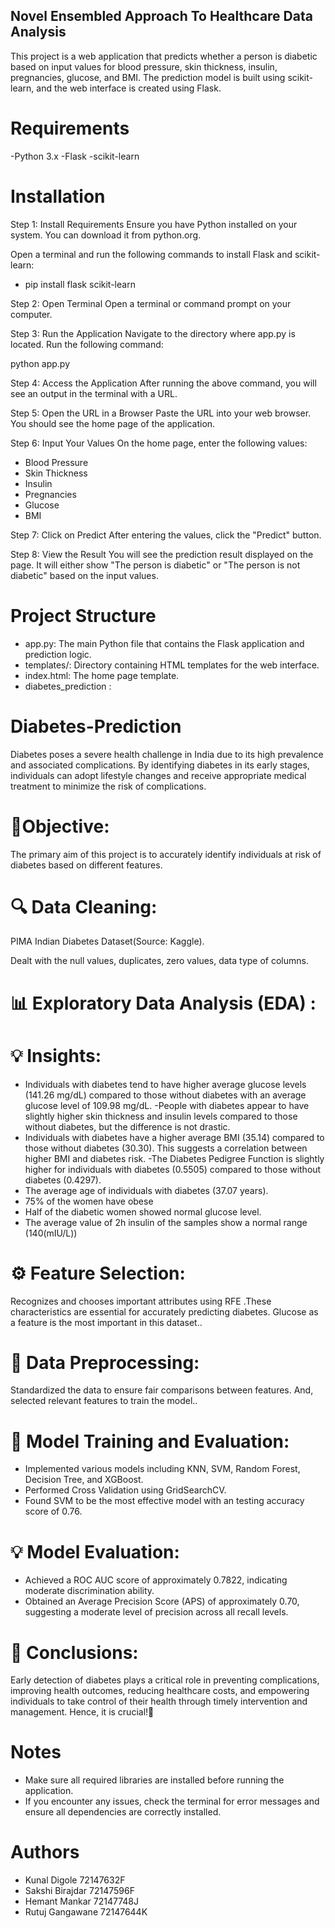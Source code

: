## Novel Ensembled Approach To Healthcare Data Analysis

This project is a web application that predicts whether a person is diabetic based on input values for blood pressure, skin thickness, insulin, pregnancies, glucose, and BMI. The prediction model is built using scikit-learn, and the web interface is created using Flask.

# Requirements
-Python 3.x
-Flask
-scikit-learn

# Installation

Step 1: Install Requirements
Ensure you have Python installed on your system. You can download it from python.org.

Open a terminal and run the following commands to install Flask and scikit-learn:
- pip install flask scikit-learn

Step 2: Open Terminal
Open a terminal or command prompt on your computer.

Step 3: Run the Application
Navigate to the directory where app.py is located. Run the following command:

python app.py

Step 4: Access the Application
After running the above command, you will see an output in the terminal with a URL.

Step 5: Open the URL in a Browser
Paste the URL into your web browser. You should see the home page of the application.


Step 6: Input Your Values
On the home page, enter the following values:

- Blood Pressure
- Skin Thickness
- Insulin
- Pregnancies
- Glucose
- BMI

Step 7: Click on Predict
After entering the values, click the "Predict" button.

Step 8: View the Result
You will see the prediction result displayed on the page. It will either show "The person is diabetic" or "The person is not diabetic" based on the input values.

# Project Structure
- app.py: The main Python file that contains the Flask application and prediction logic.
- templates/: Directory containing HTML templates for the web interface.
- index.html: The home page template.
- diabetes_prediction : 



# Diabetes-Prediction
Diabetes poses a severe health challenge in India due to its high prevalence and associated complications. By identifying diabetes in its early stages, individuals can adopt lifestyle changes and receive appropriate medical treatment to minimize the risk of complications.

# 🎯Objective:
The primary aim of this project is to accurately identify individuals at risk of diabetes based on different features.

# 🔍 Data Cleaning:
 PIMA Indian Diabetes Dataset(Source: Kaggle).

Dealt with the null values, duplicates, zero values, data type of columns.

# 📊 Exploratory Data Analysis (EDA) :

# 💡 Insights:

- Individuals with diabetes tend to have higher average glucose levels (141.26 mg/dL) compared to those without diabetes with an average glucose level of 109.98 mg/dL. 
-People with diabetes appear to have slightly higher skin thickness and insulin levels compared to those without diabetes, but the difference is not drastic. 
- Individuals with diabetes have a higher average BMI (35.14) compared to those without diabetes (30.30). This suggests a correlation between higher BMI and diabetes risk. 
-The Diabetes Pedigree Function is slightly higher for individuals with diabetes (0.5505) compared to those without diabetes (0.4297). 
- The average age of individuals with diabetes (37.07 years).
- 75% of the women have obese 
- Half of the diabetic women showed normal glucose level.
- The average value of 2h insulin of the samples show a normal range (140(mIU/L))

# ⚙️ Feature Selection: 

Recognizes and chooses important attributes using RFE .These characteristics are essential for accurately predicting diabetes. Glucose as a feature is the most important in this dataset.. 

# 🔄 Data Preprocessing:

Standardized the data to ensure fair comparisons between features.
And, selected relevant features to train the model..

# 🤖 Model Training and Evaluation:

- Implemented various models including KNN, SVM, Random Forest, Decision Tree, and XGBoost.
- Performed Cross Validation using GridSearchCV.
- Found SVM to be the most effective model with an testing accuracy score of 0.76.

# 💡 Model Evaluation:

- Achieved a ROC AUC score of approximately 0.7822, indicating moderate discrimination ability.
- Obtained an Average Precision Score (APS) of approximately 0.70, suggesting a moderate level of precision across all recall levels.

# 🚀 Conclusions: 
Early detection of diabetes plays a critical role in preventing complications, improving health outcomes, reducing healthcare costs, and empowering individuals to take control of their health through timely intervention and management. Hence, it is crucial!🌟

# Notes
- Make sure all required libraries are installed before running the application.
- If you encounter any issues, check the terminal for error messages and ensure all dependencies are correctly installed.


# Authors

- Kunal Digole 72147632F
- Sakshi Birajdar 72147596F
- Hemant Mankar 72147748J
- Rutuj Gangawane 72147644K
